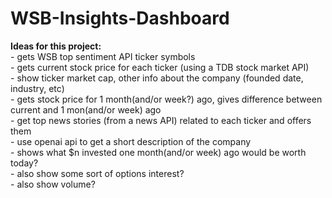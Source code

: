 # WSB-Insights-Dashboard

**Ideas for this project:**   
    - gets WSB top sentiment API ticker symbols  
    - gets current stock price for each ticker (using a TDB stock market API)  
    - show ticker market cap, other info about the company (founded date, industry, etc)  
    - gets stock price for 1 month(and/or week?) ago, gives difference between current and 1 mon(and/or week) ago  
    - get top news stories (from a news API) related to each ticker and offers them  
    - use openai api to get a short description of the company  
    - shows what $n invested one month(and/or week) ago would be worth today?  
    - also show some sort of options interest?  
    - also show volume?  

